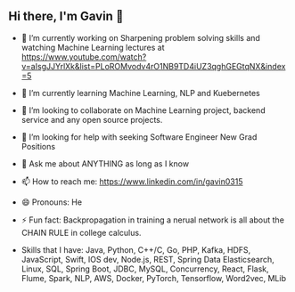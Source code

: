 ## Hi there, I'm Gavin 👋

<!--
**Gavin-Hoang/Gavin-Hoang** is a ✨ _special_ ✨ repository because its `README.md` (this file) appears on your GitHub profile.

Here are some ideas to get you started:
-->

- 🔭 I’m currently working on Sharpening problem solving skills and watching Machine Learning lectures at https://www.youtube.com/watch?v=aIsgJJYrlXk&list=PLoROMvodv4rO1NB9TD4iUZ3qghGEGtqNX&index=5

- 🌱 I’m currently learning Machine Learning, NLP and Kuebernetes
- 👯 I’m looking to collaborate on Machine Learning project, backend service and any open source projects. 
- 🤔 I’m looking for help with seeking Software Engineer New Grad Positions
- 💬 Ask me about ANYTHING as long as I know
- 📫 How to reach me: https://www.linkedin.com/in/gavin0315
- 😄 Pronouns: He
- ⚡ Fun fact: Backpropagation in training a nerual network is all about the CHAIN RULE in college calculus. 
- Skills that I have: Java, Python, C++/C, Go, PHP, Kafka, HDFS, JavaScript, Swift, IOS dev, Node.js, REST, Spring Data Elasticsearch, Linux, SQL, Spring Boot, JDBC, MySQL, Concurrency, React, Flask, Flume, Spark, NLP, AWS, Docker, PyTorch, Tensorflow, Word2vec, MLib


